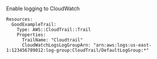 
Enable logging to CloudWatch

```yaml---
Resources:
  GoodExampleTrail:
    Type: AWS::CloudTrail::Trail
    Properties:
      TrailName: "Cloudtrail"
      CloudWatchLogsLogGroupArn: "arn:aws:logs:us-east-1:123456789012:log-group:CloudTrail/DefaultLogGroup:*"

```


